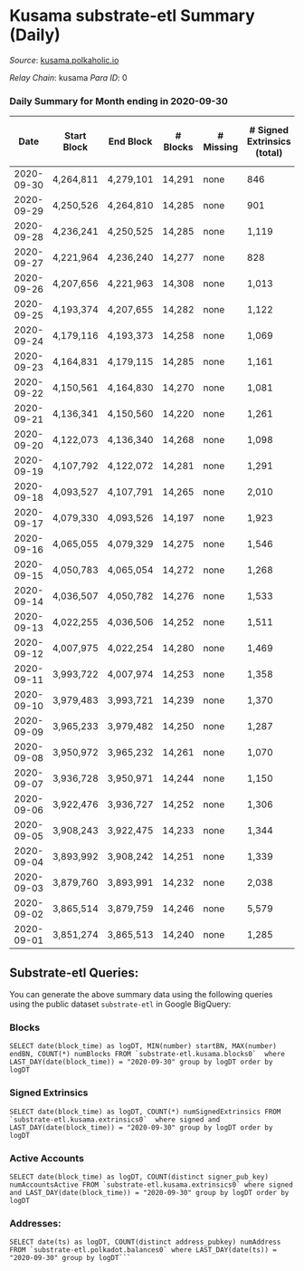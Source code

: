 # Kusama substrate-etl Summary (Daily)

_Source_: [kusama.polkaholic.io](https://kusama.polkaholic.io)

*Relay Chain*: kusama
*Para ID*: 0



### Daily Summary for Month ending in 2020-09-30


| Date | Start Block | End Block | # Blocks | # Missing | # Signed Extrinsics (total) | # Active Accounts | # Addresses with Balances | # Events | # Transfers | # XCM Transfers In | # XCM Transfers Out |
| ---- | ----------- | --------- | -------- | --------- | --------------------------- | ----------------- | ------------------------- | -------- | ----------- | ------------------ | ------------------- |
| 2020-09-30 | 4,264,811 | 4,279,101 | 14,291 | none  | 846 | 379 | 21,884 | 59,568 | 337 ($8,343,034.12) |   |   |
| 2020-09-29 | 4,250,526 | 4,264,810 | 14,285 | none  | 901 | 373 |  | 55,221 | 367 ($13,322,369.50) |   |   |
| 2020-09-28 | 4,236,241 | 4,250,525 | 14,285 | none  | 1,119 | 422 |  | 57,323 | 622 ($34,617,522.09) |   |   |
| 2020-09-27 | 4,221,964 | 4,236,240 | 14,277 | none  | 828 | 304 |  | 56,764 | 415 ($15,897,396.25) |   |   |
| 2020-09-26 | 4,207,656 | 4,221,963 | 14,308 | none  | 1,013 | 359 |  | 56,036 | 464 ($30,414,038.19) |   |   |
| 2020-09-25 | 4,193,374 | 4,207,655 | 14,282 | none  | 1,122 | 420 |  | 55,582 | 494 ($22,383,579.13) |   |   |
| 2020-09-24 | 4,179,116 | 4,193,373 | 14,258 | none  | 1,069 | 445 |  | 55,596 | 534 ($40,885,361.17) |   |   |
| 2020-09-23 | 4,164,831 | 4,179,115 | 14,285 | none  | 1,161 | 440 |  | 57,343 | 542 ($89,601,352.11) |   |   |
| 2020-09-22 | 4,150,561 | 4,164,830 | 14,270 | none  | 1,081 | 446 |  | 53,919 | 561 ($47,285,607.74) |   |   |
| 2020-09-21 | 4,136,341 | 4,150,560 | 14,220 | none  | 1,261 | 449 |  | 65,751 | 721 ($54,042,000.58) |   |   |
| 2020-09-20 | 4,122,073 | 4,136,340 | 14,268 | none  | 1,098 | 429 |  | 56,426 | 665 ($30,208,536.69) |   |   |
| 2020-09-19 | 4,107,792 | 4,122,072 | 14,281 | none  | 1,291 | 543 |  | 55,392 | 775 ($41,119,087.20) |   |   |
| 2020-09-18 | 4,093,527 | 4,107,791 | 14,265 | none  | 2,010 | 902 |  | 67,031 | 979 ($32,850,015.73) |   |   |
| 2020-09-17 | 4,079,330 | 4,093,526 | 14,197 | none  | 1,923 | 595 |  | 59,247 | 1,216 ($68,407,995.34) |   |   |
| 2020-09-16 | 4,065,055 | 4,079,329 | 14,275 | none  | 1,546 | 639 |  | 73,352 | 735 ($31,455,636.78) |   |   |
| 2020-09-15 | 4,050,783 | 4,065,054 | 14,272 | none  | 1,268 | 462 |  | 57,450 | 820 ($62,788,149.16) |   |   |
| 2020-09-14 | 4,036,507 | 4,050,782 | 14,276 | none  | 1,533 | 550 |  | 59,945 | 974 ($106,742,302.97) |   |   |
| 2020-09-13 | 4,022,255 | 4,036,506 | 14,252 | none  | 1,511 | 495 |  | 58,438 | 1,024 ($49,272,633.17) |   |   |
| 2020-09-12 | 4,007,975 | 4,022,254 | 14,280 | none  | 1,469 | 526 |  | 60,068 | 820 ($49,081,885.05) |   |   |
| 2020-09-11 | 3,993,722 | 4,007,974 | 14,253 | none  | 1,358 | 578 |  | 61,524 | 777 ($46,113,888.11) |   |   |
| 2020-09-10 | 3,979,483 | 3,993,721 | 14,239 | none  | 1,370 | 635 |  | 55,762 | 702 ($37,190,244.24) |   |   |
| 2020-09-09 | 3,965,233 | 3,979,482 | 14,250 | none  | 1,287 | 520 |  | 60,100 | 727 ($25,192,570.56) |   |   |
| 2020-09-08 | 3,950,972 | 3,965,232 | 14,261 | none  | 1,070 | 532 |  | 56,067 | 464 ($19,883,050.94) |   |   |
| 2020-09-07 | 3,936,728 | 3,950,971 | 14,244 | none  | 1,150 | 620 |  | 61,162 | 449 ($21,048,711.25) |   |   |
| 2020-09-06 | 3,922,476 | 3,936,727 | 14,252 | none  | 1,306 | 493 |  | 57,374 | 745 ($46,753,945.81) |   |   |
| 2020-09-05 | 3,908,243 | 3,922,475 | 14,233 | none  | 1,344 | 456 |  | 53,844 | 912 ($92,945,297.61) |   |   |
| 2020-09-04 | 3,893,992 | 3,908,242 | 14,251 | none  | 1,339 | 552 |  | 54,398 | 877 ($42,674,194.46) |   |   |
| 2020-09-03 | 3,879,760 | 3,893,991 | 14,232 | none  | 2,038 | 905 |  | 59,403 | 1,446 ($96,859,842.89) |   |   |
| 2020-09-02 | 3,865,514 | 3,879,759 | 14,246 | none  | 5,579 | 2,418 |  | 84,406 | 4,451 ($215,355,939.81) |   |   |
| 2020-09-01 | 3,851,274 | 3,865,513 | 14,240 | none  | 1,285 | 681 |  | 65,473 | 614 ($138,063,500.18) |   |   |

## Substrate-etl Queries:
You can generate the above summary data using the following queries using the public dataset `substrate-etl` in Google BigQuery:


### Blocks
```
SELECT date(block_time) as logDT, MIN(number) startBN, MAX(number) endBN, COUNT(*) numBlocks FROM `substrate-etl.kusama.blocks0`  where LAST_DAY(date(block_time)) = "2020-09-30" group by logDT order by logDT
```


### Signed Extrinsics
```
SELECT date(block_time) as logDT, COUNT(*) numSignedExtrinsics FROM `substrate-etl.kusama.extrinsics0`  where signed and LAST_DAY(date(block_time)) = "2020-09-30" group by logDT order by logDT
```


### Active Accounts
```
SELECT date(block_time) as logDT, COUNT(distinct signer_pub_key) numAccountsActive FROM `substrate-etl.kusama.extrinsics0` where signed and LAST_DAY(date(block_time)) = "2020-09-30" group by logDT order by logDT
```


### Addresses:
```
SELECT date(ts) as logDT, COUNT(distinct address_pubkey) numAddress FROM `substrate-etl.polkadot.balances0` where LAST_DAY(date(ts)) = "2020-09-30" group by logDT```

